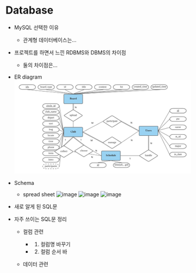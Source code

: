 # Database

* MySQL 선택한 이유
  * 관계형 데이터베이스는...
  
* 프로젝트를 하면서 느낀 RDBMS와 DBMS의 차이점
  * 둘의 차이점은...
  
* ER diagram
 ![image](https://github.com/6twinsniwt9/djc_project/blob/main/Blank%20diagram.png)
* Schema
  * spread sheet
  ![image](https://user-images.githubusercontent.com/77525358/110262209-4b7b8280-7ff6-11eb-8715-c1390ac1d2b5.png)
  ![image](https://user-images.githubusercontent.com/77525358/110262220-58987180-7ff6-11eb-8942-96a7683b2b14.png)
  ![image](https://github.com/6twinsniwt9/djc_project/issues/1#issuecomment-792397146)
* 새로 알게 된 SQL문
* 자주 쓰이는 SQL문 정리
  * 컬럼 관련
    * 1) 컬럼명 바꾸기
    * 2) 컬럼 순서 바

  * 데이터 관련

